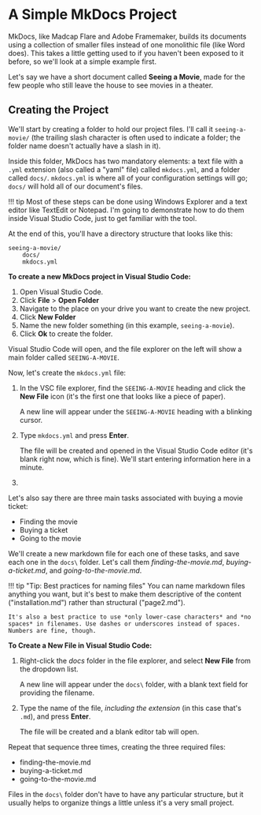 # A Simple MkDocs Project

MkDocs, like Madcap Flare and Adobe Framemaker, builds its documents using a collection of smaller files instead of one monolithic file (like Word does). This takes a little getting used to if you haven't been exposed to it before, so we'll look at a simple example first.

Let's say we have a short document called **Seeing a Movie**, made for the few people who still leave the house to see movies in a theater. 

## Creating the Project

We'll start by creating a folder to hold our project files. I'll call it `seeing-a-movie/` (the trailing slash character is often used to indicate a folder; the folder name doesn't actually have a slash in it).

Inside this folder, MkDocs has two mandatory elements: a text file with a `.yml` extension (also called a "yaml" file) called `mkdocs.yml`, and a folder called `docs/`. `mkdocs.yml` is where all of your configuration settings will go; `docs/` will hold all of our document's files.

!!! tip
    Most of these steps can be done using Windows Explorer and a text editor like TextEdit or Notepad. I'm going to demonstrate how to do them inside Visual Studio Code, just to get familiar with the tool.

At the end of this, you'll have a directory structure that looks like this:

```
seeing-a-movie/
    docs/
    mkdocs.yml

```

**To create a new MkDocs project in Visual Studio Code:**

1. Open Visual Studio Code.
1. Click **File** > **Open Folder**
1. Navigate to the place on your drive you want to create the new project.
1. Click **New Folder**
1. Name the new folder something (in this example, `seeing-a-movie`).
1. Click **Ok** to create the folder.

Visual Studio Code will open, and the file explorer on the left will show a main folder called `SEEING-A-MOVIE`.

Now, let's create the `mkdocs.yml` file:

1. In the VSC file explorer, find the `SEEING-A-MOVIE` heading and click the **New File** icon (it's the first one that looks like a piece of paper).

    A new line will appear under the `SEEING-A-MOVIE` heading with a blinking cursor.

1. Type `mkdocs.yml` and press **Enter**.

    The file will be created and opened in the Visual Studio Code editor (it's blank right now, which is fine). We'll start entering information here in a minute.

1. 


Let's also say there are three main tasks associated with buying a movie ticket:

* Finding the movie
* Buying a ticket
* Going to the movie

We'll create a new markdown file for each one of these tasks, and save each one in the `docs\` folder. Let's call them *finding-the-movie.md*, *buying-a-ticket.md*, and *going-to-the-movie.md*.

!!! tip "Tip: Best practices for naming files"
    You can name markdown files anything you want, but it's best to make them descriptive of the content ("installation.md") rather than structural ("page2.md").

    It's also a best practice to use *only lower-case characters* and *no spaces* in filenames. Use dashes or underscores instead of spaces. Numbers are fine, though.

**To Create a New File in Visual Studio Code:**

1. Right-click the *docs* folder in the file explorer, and select **New File** from the dropdown list.

    A new line will appear under the `docs\` folder, with a blank text field for providing the filename.

1. Type the name of the file, *including the extension* (in this case that's `.md`), and press **Enter**.

    The file will be created and a blank editor tab will open.

Repeat that sequence three times, creating the three required files:

* finding-the-movie.md
* buying-a-ticket.md
* going-to-the-movie.md



Files in the `docs\` folder don't have to have any particular structure, but it usually helps to organize things a little unless it's a very small project.

